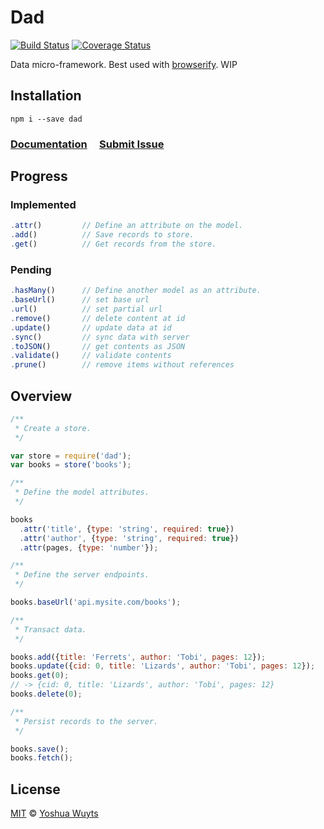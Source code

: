 # Dad

[![Build Status](https://travis-ci.org/yoshuawuyts/dad.svg)](https://travis-ci.org/yoshuawuyts/dad)
[![Coverage Status](https://coveralls.io/repos/yoshuawuyts/dad/badge.png)](https://coveralls.io/r/yoshuawuyts/dad)

Data micro-framework. Best used with [browserify](https://github.com/substack/node-browserify). WIP

## Installation
````
npm i --save dad
````

### [Documentation](https://github.com/yoshuawuyts/dad/tree/master/docs/methods.md) &nbsp;&nbsp;&nbsp; [Submit Issue](https://github.com/yoshuawuyts/dad/issues)

## Progress
### Implemented
````js
.attr()         // Define an attribute on the model.
.add()          // Save records to store.
.get()          // Get records from the store.
````

### Pending
````js
.hasMany()      // Define another model as an attribute.
.baseUrl()      // set base url
.url()          // set partial url
.remove()       // delete content at id
.update()       // update data at id
.sync()         // sync data with server
.toJSON()       // get contents as JSON
.validate()     // validate contents
.prune()        // remove items without references
````

## Overview
````js
/**
 * Create a store.
 */

var store = require('dad');
var books = store('books');

/**
 * Define the model attributes.
 */

books
  .attr('title', {type: 'string', required: true})
  .attr('author', {type: 'string', required: true})
  .attr(pages, {type: 'number'});

/**
 * Define the server endpoints.
 */

books.baseUrl('api.mysite.com/books');

/**
 * Transact data.
 */

books.add({title: 'Ferrets', author: 'Tobi', pages: 12});
books.update({cid: 0, title: 'Lizards', author: 'Tobi', pages: 12});
books.get(0);
// -> {cid: 0, title: 'Lizards', author: 'Tobi', pages: 12}
books.delete(0);

/**
 * Persist records to the server.
 */

books.save();
books.fetch();
````

## License
[MIT](https://tldrlegal.com/license/mit-license) © [Yoshua Wuyts](yoshuawuyts.com)
